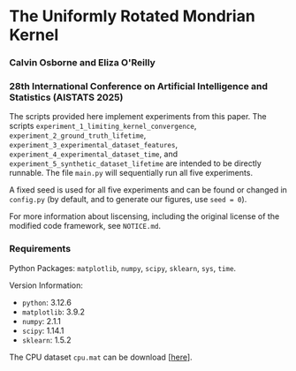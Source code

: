 # The Uniformly Rotated Mondrian Kernel
### Calvin Osborne and Eliza O'Reilly
### 28th International Conference on Artificial Intelligence and Statistics (AISTATS 2025)

The scripts provided here implement experiments from this paper. The scripts `experiment_1_limiting_kernel_convergence`, `experiment_2_ground_truth_lifetime`, `experiment_3_experimental_dataset_features`,  `experiment_4_experimental_dataset_time`, and `experiment_5_synthetic_dataset_lifetime` are intended to be directly runnable. The file `main.py` will sequentially run all five experiments. 

A fixed seed is used for all five experiments and can be found or changed in `config.py` (by default, and to generate our figures, use `seed = 0`).

For more information about liscensing, including the original license of the modified code framework, see `NOTICE.md`.

### Requirements

Python Packages: `matplotlib`, `numpy`, `scipy`, `sklearn`, `sys`, `time`.

Version Information:
* `python`: 3.12.6
* `matplotlib`: 3.9.2
* `numpy`: 2.1.1
* `scipy`: 1.14.1
* `sklearn`: 1.5.2

The CPU dataset `cpu.mat` can be download \[[here](https://www.dropbox.com/scl/fi/f0zb1sllf5147xyr4fxgu/cpu.mat?rlkey=xnpbd8id9v131nebtvj3xqhke&st=ju2vdact&dl=0)\].
